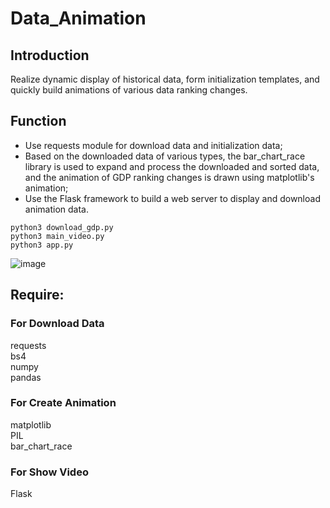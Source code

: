 
# Data_Animation

## Introduction
Realize dynamic display of historical data, form initialization templates, and quickly build animations of various data ranking changes.

## Function

- Use requests module for download data and initialization data; 
- Based on the downloaded data of various types, the bar_chart_race library is used to expand and process the downloaded and sorted data, and the animation of GDP ranking changes is drawn using matplotlib's animation;
- Use the Flask framework to build a web server to display and download animation data.

```commandline
python3 download_gdp.py
python3 main_video.py
python3 app.py
```

![image](./static/images/gdp.gif)

## Require:

### For Download Data

requests  
bs4  
numpy  
pandas

### For Create Animation

matplotlib  
PIL  
bar_chart_race

### For Show Video

Flask  
